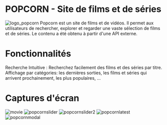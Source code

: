 # POPCORN - Site de films et de séries
![logo_popcorn](https://github.com/mnkhanae/POPCORN/assets/126266227/39dff182-f072-46e3-a405-afecc26867a9)
Popcorn est un site de films et de vidéos. Il permet aux utilisateurs de rechercher, explorer et regarder une vaste sélection de films et de séries. Le contenu a été obtenu à partir d'une API externe.

# Fonctionnalités
Recherche Intuitive : Recherchez facilement des films et des séries par titre.
Affichage par catégories: les dernières sorties, les films et séries qui arrivent prochainement, les plus populaires, ...

# Captures d'écran

![movie](https://github.com/mnkhanae/POPCORN/assets/126266227/d2dcb0be-89a5-4028-a3e3-4b9d006b02be)  ![popcornslider](https://github.com/mnkhanae/POPCORN/assets/126266227/f277dc0b-48ab-47df-9321-3baf7cef2049)
![popcornslider2](https://github.com/mnkhanae/POPCORN/assets/126266227/a228d0cb-8de8-41af-b5ab-5f6fa20d1ce2)
![popcornlatest](https://github.com/mnkhanae/POPCORN/assets/126266227/4d2d4eb1-1cf0-4ec4-94be-9b0b6913d8e9)
![popcornmodal](https://github.com/mnkhanae/POPCORN/assets/126266227/d9763769-2117-4e4b-ba67-250c6fe7d790)







